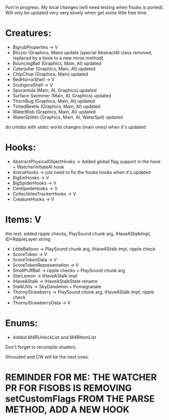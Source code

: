 Port in progress.
My local changes (will need testing when fisobs is ported).
Will only be updated very very slowly when get some little free time.
# Creatures:
 - BigrubProperties -> V
 - Blizzor (Graphics, Main) update (special AbstractAI class removed, replaced by a hook to a new miros method)
 - BouncingBall (Graphics, Main, AI) updated
 - Caterpillar (Graphics, Main, AI) updated
 - ChipChop (Graphics, Main) updated
 - RedHorrorShell -> V
 - ScutigeraShell -> V
 - Sporantula (Main, AI, Graphics) updated
 - Surface Swimmer (Main, AI, Graphics) updated
 - ThornBug (Graphics, Main, AI) updated
 - TintedBeetle (Graphics, Main, AI) updated
 - WaterBlob (Graphics, Main, AI) updated
 - WaterSpitter (Graphics, Main, AI, WaterSpit) updated

do critobs with static world changes (main ones) when it's updated

# Hooks:
 - AbstractPhysicalObjectHooks -> Added global flag support in the hook + WatcherInitiateAI hook
 - ArenaHooks -> just need to fix the fisobs hooks when it's updated
 - BigEelHooks -> V
 - BigSpiderHooks -> V
 - CentipedeHooks -> V
 - CollectiblesTrackerHooks -> V
 - CreatureHooks -> V

# Items: V
the rest: added ripple checks, PlaySound chunk arg, IHaveAStalkImpl, ID+RippleLayer string
 - LittleBalloon -> PlaySound chunk arg, IHaveAStalk impl, ripple check
 - ScoreToken -> V
 - ScoreTokenData -> V
 - ScoreTokenRepresentation -> V
 - SmallPuffBall -> ripple checks + PlaySound chunk arg
 - StarLemon -> IHaveAStalk impl
 - IHaveAStalk -> IHaveAStalkState rename
 - StalkUtils -> SkyDandelion + Pomegranate
 - ThornyStrawberry -> PlaySound chunk arg, IHaveAStalk impl, ripple check
 - ThornyStrawberryData -> V

# Enums:
 - Added M4RUnlockList and M4RItemList

Don't forget to recompile shaders.

Shrouded and CW will be the next ones.

# REMINDER FOR ME: THE WATCHER PR FOR FISOBS IS REMOVING setCustomFlags FROM THE PARSE METHOD, ADD A NEW HOOK
